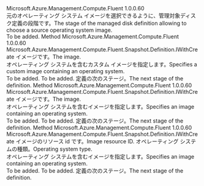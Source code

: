 <Type Name="IWithOSSnapshotFromImage" FullName="Microsoft.Azure.Management.Compute.Fluent.Snapshot.Definition.IWithOSSnapshotFromImage">
  <TypeSignature Language="C#" Value="public interface IWithOSSnapshotFromImage" />
  <TypeSignature Language="ILAsm" Value=".class public interface auto ansi abstract IWithOSSnapshotFromImage" />
  <TypeSignature Language="DocId" Value="T:Microsoft.Azure.Management.Compute.Fluent.Snapshot.Definition.IWithOSSnapshotFromImage" />
  <TypeSignature Language="VB.NET" Value="Public Interface IWithOSSnapshotFromImage" />
  <TypeSignature Language="F#" Value="type IWithOSSnapshotFromImage = interface" />
  <AssemblyInfo>
    <AssemblyName>Microsoft.Azure.Management.Compute.Fluent</AssemblyName>
    <AssemblyVersion>1.0.0.60</AssemblyVersion>
  </AssemblyInfo>
  <Interfaces />
  <Docs>
    <summary>
            <span data-ttu-id="530de-101">元のオペレーティング システム イメージを選択できるように、管理対象ディスク定義の段階です。</span><span class="sxs-lookup"><span data-stu-id="530de-101">The stage of the managed disk definition allowing to choose a source operating system image.</span></span>
            </summary>
    <remarks>To be added.</remarks>
  </Docs>
  <Members>
    <Member MemberName="FromImage">
      <MemberSignature Language="C#" Value="public Microsoft.Azure.Management.Compute.Fluent.Snapshot.Definition.IWithCreate FromImage (Microsoft.Azure.Management.Compute.Fluent.IVirtualMachineCustomImage image);" />
      <MemberSignature Language="ILAsm" Value=".method public hidebysig newslot virtual instance class Microsoft.Azure.Management.Compute.Fluent.Snapshot.Definition.IWithCreate FromImage(class Microsoft.Azure.Management.Compute.Fluent.IVirtualMachineCustomImage image) cil managed" />
      <MemberSignature Language="DocId" Value="M:Microsoft.Azure.Management.Compute.Fluent.Snapshot.Definition.IWithOSSnapshotFromImage.FromImage(Microsoft.Azure.Management.Compute.Fluent.IVirtualMachineCustomImage)" />
      <MemberSignature Language="VB.NET" Value="Public Function FromImage (image As IVirtualMachineCustomImage) As IWithCreate" />
      <MemberSignature Language="F#" Value="abstract member FromImage : Microsoft.Azure.Management.Compute.Fluent.IVirtualMachineCustomImage -&gt; Microsoft.Azure.Management.Compute.Fluent.Snapshot.Definition.IWithCreate" Usage="iWithOSSnapshotFromImage.FromImage image" />
      <MemberType>Method</MemberType>
      <AssemblyInfo>
        <AssemblyName>Microsoft.Azure.Management.Compute.Fluent</AssemblyName>
        <AssemblyVersion>1.0.0.60</AssemblyVersion>
      </AssemblyInfo>
      <ReturnValue>
        <ReturnType>Microsoft.Azure.Management.Compute.Fluent.Snapshot.Definition.IWithCreate</ReturnType>
      </ReturnValue>
      <Parameters>
        <Parameter Name="image" Type="Microsoft.Azure.Management.Compute.Fluent.IVirtualMachineCustomImage" />
      </Parameters>
      <Docs>
        <param name="image"><span data-ttu-id="530de-102">イメージです。</span><span class="sxs-lookup"><span data-stu-id="530de-102">The image.</span></span></param>
        <summary>
            <span data-ttu-id="530de-103">オペレーティング システムを含むカスタム イメージを指定します。</span><span class="sxs-lookup"><span data-stu-id="530de-103">Specifies a custom image containing an operating system.</span></span>
            </summary>
        <returns>To be added.</returns>
        <remarks>To be added.</remarks>
        <return><span data-ttu-id="530de-104">定義の次のステージ。</span><span class="sxs-lookup"><span data-stu-id="530de-104">The next stage of the definition.</span></span></return>
      </Docs>
    </Member>
    <Member MemberName="FromImage">
      <MemberSignature Language="C#" Value="public Microsoft.Azure.Management.Compute.Fluent.Snapshot.Definition.IWithCreate FromImage (Microsoft.Azure.Management.Compute.Fluent.IVirtualMachineImage image);" />
      <MemberSignature Language="ILAsm" Value=".method public hidebysig newslot virtual instance class Microsoft.Azure.Management.Compute.Fluent.Snapshot.Definition.IWithCreate FromImage(class Microsoft.Azure.Management.Compute.Fluent.IVirtualMachineImage image) cil managed" />
      <MemberSignature Language="DocId" Value="M:Microsoft.Azure.Management.Compute.Fluent.Snapshot.Definition.IWithOSSnapshotFromImage.FromImage(Microsoft.Azure.Management.Compute.Fluent.IVirtualMachineImage)" />
      <MemberSignature Language="VB.NET" Value="Public Function FromImage (image As IVirtualMachineImage) As IWithCreate" />
      <MemberSignature Language="F#" Value="abstract member FromImage : Microsoft.Azure.Management.Compute.Fluent.IVirtualMachineImage -&gt; Microsoft.Azure.Management.Compute.Fluent.Snapshot.Definition.IWithCreate" Usage="iWithOSSnapshotFromImage.FromImage image" />
      <MemberType>Method</MemberType>
      <AssemblyInfo>
        <AssemblyName>Microsoft.Azure.Management.Compute.Fluent</AssemblyName>
        <AssemblyVersion>1.0.0.60</AssemblyVersion>
      </AssemblyInfo>
      <ReturnValue>
        <ReturnType>Microsoft.Azure.Management.Compute.Fluent.Snapshot.Definition.IWithCreate</ReturnType>
      </ReturnValue>
      <Parameters>
        <Parameter Name="image" Type="Microsoft.Azure.Management.Compute.Fluent.IVirtualMachineImage" />
      </Parameters>
      <Docs>
        <param name="image"><span data-ttu-id="530de-105">イメージです。</span><span class="sxs-lookup"><span data-stu-id="530de-105">The image.</span></span></param>
        <summary>
            <span data-ttu-id="530de-106">オペレーティング システムを含むイメージを指定します。</span><span class="sxs-lookup"><span data-stu-id="530de-106">Specifies an image containing an operating system.</span></span>
            </summary>
        <returns>To be added.</returns>
        <remarks>To be added.</remarks>
        <return><span data-ttu-id="530de-107">定義の次のステージ。</span><span class="sxs-lookup"><span data-stu-id="530de-107">The next stage of the definition.</span></span></return>
      </Docs>
    </Member>
    <Member MemberName="FromImage">
      <MemberSignature Language="C#" Value="public Microsoft.Azure.Management.Compute.Fluent.Snapshot.Definition.IWithCreate FromImage (string imageId, Microsoft.Azure.Management.Compute.Fluent.Models.OperatingSystemTypes osType);" />
      <MemberSignature Language="ILAsm" Value=".method public hidebysig newslot virtual instance class Microsoft.Azure.Management.Compute.Fluent.Snapshot.Definition.IWithCreate FromImage(string imageId, valuetype Microsoft.Azure.Management.Compute.Fluent.Models.OperatingSystemTypes osType) cil managed" />
      <MemberSignature Language="DocId" Value="M:Microsoft.Azure.Management.Compute.Fluent.Snapshot.Definition.IWithOSSnapshotFromImage.FromImage(System.String,Microsoft.Azure.Management.Compute.Fluent.Models.OperatingSystemTypes)" />
      <MemberSignature Language="VB.NET" Value="Public Function FromImage (imageId As String, osType As OperatingSystemTypes) As IWithCreate" />
      <MemberSignature Language="F#" Value="abstract member FromImage : string * Microsoft.Azure.Management.Compute.Fluent.Models.OperatingSystemTypes -&gt; Microsoft.Azure.Management.Compute.Fluent.Snapshot.Definition.IWithCreate" Usage="iWithOSSnapshotFromImage.FromImage (imageId, osType)" />
      <MemberType>Method</MemberType>
      <AssemblyInfo>
        <AssemblyName>Microsoft.Azure.Management.Compute.Fluent</AssemblyName>
        <AssemblyVersion>1.0.0.60</AssemblyVersion>
      </AssemblyInfo>
      <ReturnValue>
        <ReturnType>Microsoft.Azure.Management.Compute.Fluent.Snapshot.Definition.IWithCreate</ReturnType>
      </ReturnValue>
      <Parameters>
        <Parameter Name="imageId" Type="System.String" />
        <Parameter Name="osType" Type="Microsoft.Azure.Management.Compute.Fluent.Models.OperatingSystemTypes" />
      </Parameters>
      <Docs>
        <param name="imageId"><span data-ttu-id="530de-108">イメージのリソース id です。</span><span class="sxs-lookup"><span data-stu-id="530de-108">Image resource ID.</span></span></param>
        <param name="osType"><span data-ttu-id="530de-109">オペレーティング システムの種類。</span><span class="sxs-lookup"><span data-stu-id="530de-109">Operating system type.</span></span></param>
        <summary>
            <span data-ttu-id="530de-110">オペレーティング システムを含むイメージを指定します。</span><span class="sxs-lookup"><span data-stu-id="530de-110">Specifies an image containing an operating system.</span></span>
            </summary>
        <returns>To be added.</returns>
        <remarks>To be added.</remarks>
        <return><span data-ttu-id="530de-111">定義の次のステージ。</span><span class="sxs-lookup"><span data-stu-id="530de-111">The next stage of the definition.</span></span></return>
      </Docs>
    </Member>
  </Members>
</Type>